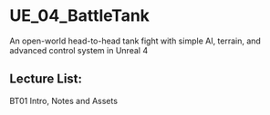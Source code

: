# UE_04_BattleTank
An open-world head-to-head tank fight with simple AI, terrain, and advanced control system in Unreal 4


## Lecture List:
BT01 Intro, Notes and Assets
